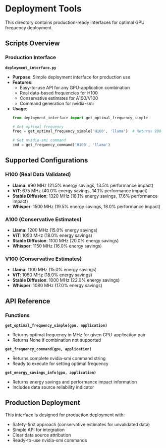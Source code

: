 # Deployment Tools

This directory contains production-ready interfaces for optimal GPU frequency deployment.

## Scripts Overview

### Production Interface

**`deployment_interface.py`**
- **Purpose**: Simple deployment interface for production use
- **Features**: 
  - Easy-to-use API for any GPU-application combination
  - Real data-based frequencies for H100
  - Conservative estimates for A100/V100
  - Command generation for nvidia-smi
- **Usage**:
  ```python
  from deployment_interface import get_optimal_frequency_simple
  
  # Get optimal frequency
  freq = get_optimal_frequency_simple('H100', 'llama')  # Returns 990 MHz
  
  # Get nvidia-smi command
  cmd = get_frequency_command('H100', 'llama')
  ```

## Supported Configurations

### H100 (Real Data Validated)
- **Llama**: 990 MHz (21.5% energy savings, 13.5% performance impact)
- **ViT**: 675 MHz (40.0% energy savings, 14.1% performance impact) 
- **Stable Diffusion**: 1320 MHz (18.1% energy savings, 17.6% performance impact)
- **Whisper**: 1500 MHz (19.5% energy savings, 18.0% performance impact)

### A100 (Conservative Estimates)
- **Llama**: 1200 MHz (15.0% energy savings)
- **ViT**: 1050 MHz (18.0% energy savings)
- **Stable Diffusion**: 1100 MHz (20.0% energy savings)
- **Whisper**: 1150 MHz (16.0% energy savings)

### V100 (Conservative Estimates)  
- **Llama**: 1100 MHz (15.0% energy savings)
- **ViT**: 1050 MHz (18.0% energy savings)
- **Stable Diffusion**: 1000 MHz (22.0% energy savings)
- **Whisper**: 1080 MHz (17.0% energy savings)

## API Reference

### Functions

**`get_optimal_frequency_simple(gpu, application)`**
- Returns optimal frequency in MHz for given GPU-application pair
- Returns None if combination not supported

**`get_frequency_command(gpu, application)`**
- Returns complete nvidia-smi command string
- Ready to execute for setting optimal frequency

**`get_energy_savings_info(gpu, application)`**
- Returns energy savings and performance impact information
- Includes data source reliability indicator

## Production Deployment

This interface is designed for production deployment with:
- Safety-first approach (conservative estimates for unvalidated data)
- Simple API for integration
- Clear data source attribution
- Ready-to-use nvidia-smi commands
